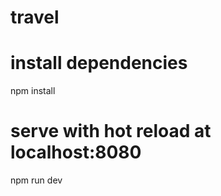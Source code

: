 # travel

# install dependencies
npm install

# serve with hot reload at localhost:8080
npm run dev
